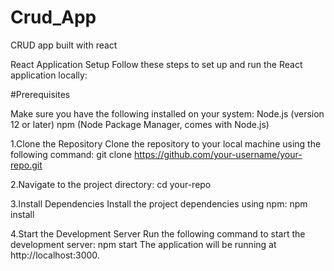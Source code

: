 # Crud_App
CRUD app built with react

React Application Setup
Follow these steps to set up and run the React application locally:

#Prerequisites

Make sure you have the following installed on your system:
Node.js (version 12 or later)
npm (Node Package Manager, comes with Node.js)

1.Clone the Repository
Clone the repository to your local machine using the following command:
git clone https://github.com/your-username/your-repo.git


2.Navigate to the project directory:
cd your-repo

3.Install Dependencies
Install the project dependencies using npm:
npm install

4.Start the Development Server
Run the following command to start the development server:
npm start
The application will be running at http://localhost:3000.
